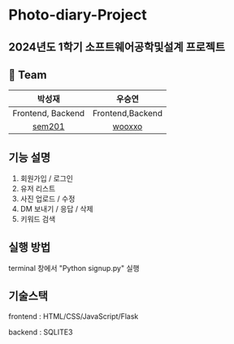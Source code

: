 # Photo-diary-Project

## 2024년도 1학기 소프트웨어공학및설계 프로젝트 

## 🦹‍ Team
|박성재|우승연|
|:---:|:---:|
|Frontend, Backend|Frontend,Backend|
|[sem201](https://github.com/sem201)|[wooxxo](https://github.com/wooxxo)|

## 기능 설명
1. 회원가입 / 로그인
2. 유저 리스트
3. 사진 업로드 / 수정
4. DM 보내기 / 응답 / 삭제
5. 키워드 검색

## 실행 방법
terminal 창에서 "Python signup.py" 실행

## 기술스택
 frontend : HTML/CSS/JavaScript/Flask 
 
 backend : SQLITE3
